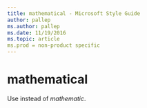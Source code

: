 ```yaml
---
title: mathematical - Microsoft Style Guide
author: pallep
ms.author: pallep
ms.date: 11/19/2016
ms.topic: article
ms.prod = non-product specific
---
```


# mathematical

Use instead of *mathematic*.
